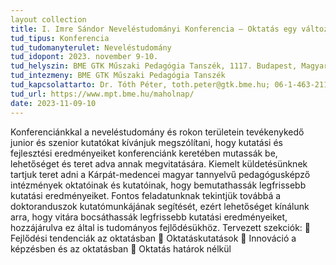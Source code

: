 ```yaml
---
layout collection
title: I. Imre Sándor Neveléstudományi Konferencia – Oktatás egy változó világban
tud_tipus: Konferencia
tud_tudomanyterulet: Neveléstudomány
tud_idopont: 2023. november 9-10.
tud_helyszin: BME GTK Műszaki Pedagógia Tanszék, 1117. Budapest, Magyar tudósok körútja 2. QA I. emelet
tud_intezmeny: BME GTK Műszaki Pedagógia Tanszék
tud_kapcsolattarto: Dr. Tóth Péter, toth.peter@gtk.bme.hu; 06-1-463-2115
tud_url: https://www.mpt.bme.hu/maholnap/
date: 2023-11-09-10
---
```

Konferenciánkkal a neveléstudomány és rokon területein tevékenykedő junior és szenior kutatókat kívánjuk megszólítani, hogy kutatási és fejlesztési eredményeiket konferenciánk keretében mutassák be, lehetőséget és teret adva annak megvitatására.
Kiemelt küldetésünknek tartjuk teret adni a Kárpát-medencei magyar tannyelvű pedagógusképző intézmények oktatóinak és kutatóinak, hogy bemutathassák legfrissebb kutatási eredményeiket.
Fontos feladatunknak tekintjük továbbá a doktoranduszok kutatómunkájának segítését, ezért lehetőséget kínálunk arra, hogy vitára bocsáthassák legfrissebb kutatási eredményeiket, hozzájárulva ez által is tudományos fejlődésükhöz.
Tervezett szekciók:
	Fejlődési tendenciák az oktatásban
	Oktatáskutatások
	Innováció a képzésben és az oktatásban
	Oktatás határok nélkül
